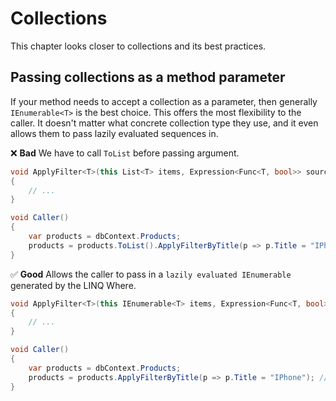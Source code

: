 # Collections
This chapter looks closer to collections and its best practices.

## Passing collections as a method parameter 

If your method needs to accept a collection as a parameter, then generally `IEnumerable<T>` is the best choice. This offers the most flexibility to the caller. It doesn't matter what concrete collection type they use, and it even allows them to pass lazily evaluated sequences in.

❌ **Bad** We have to call `ToList` before passing argument.
```csharp
void ApplyFilter<T>(this List<T> items, Expression<Func<T, bool>> source)
{
    // ...
}

void Caller() 
{
    var products = dbContext.Products;
    products = products.ToList().ApplyFilterByTitle(p => p.Title = "IPhone"); // requires us to add a ToList instead of lazily evaluated IEnumerable
}
```

✅ **Good** Allows the caller to pass in a `lazily evaluated IEnumerable` generated by the LINQ Where.
```csharp
void ApplyFilter<T>(this IEnumerable<T> items, Expression<Func<T, bool>> source)
{
    // ...
}

void Caller() 
{
    var products = dbContext.Products;
    products = products.ApplyFilterByTitle(p => p.Title = "IPhone"); // works fine without calling ToList directly
}
```